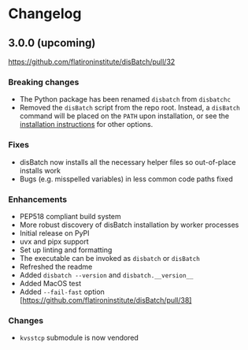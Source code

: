 # Changelog

## 3.0.0 (upcoming)

https://github.com/flatironinstitute/disBatch/pull/32

### Breaking changes
- The Python package has been renamed `disbatch` from `disbatchc`
- Removed the `disBatch` script from the repo root. Instead, a `disBatch` command will be placed on the `PATH` upon installation, or see the [installation instructions](Readme.md#Installation) for other options.

### Fixes
- disBatch now installs all the necessary helper files so out-of-place installs work
- Bugs (e.g. misspelled variables) in less common code paths fixed

### Enhancements
- PEP518 compliant build system
- More robust discovery of disBatch installation by worker processes
- Initial release on PyPI
- uvx and pipx support
- Set up linting and formatting
- The executable can be invoked as `disbatch` or `disBatch`
- Refreshed the readme
- Added `disbatch --version` and `disbatch.__version__`
- Added MacOS test
- Added `--fail-fast` option [https://github.com/flatironinstitute/disBatch/pull/38]

### Changes
- `kvsstcp` submodule is now vendored
